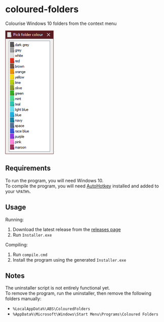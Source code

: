 # coloured-folders

Colourise Windows 10 folders from the context menu

![Screenshot of the program](screenshot.png)

## Requirements

To run the program, you will need Windows 10.  
To compile the program, you will need [AutoHotkey](https://autohotkey.com) installed and added to your `%PATH%`.

## Usage

Running:

1. Download the latest release from the [releases page](https://github.com/ABS96/coloured-folders/releases)
1. Run `Installer.exe`

Compiling:

1. Run `compile.cmd`
1. Install the program using the generated `Installer.exe`

## Notes

The uninstaller script is not entirely functional yet.  
To remove the program, run the uninstaller, then remove the following folders manually:

- `%LocalAppData%\ABS\ColouredFolders`
- `%AppData%\Microsoft\Windows\Start Menu\Programs\Coloured Folders`